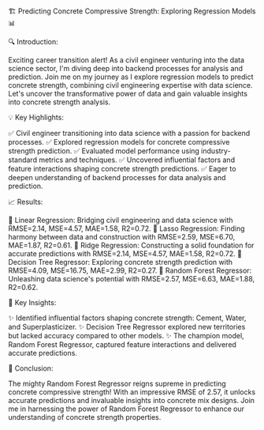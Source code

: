 🏗️ Predicting Concrete Compressive Strength: Exploring Regression Models 📊

🔍 Introduction:

Exciting career transition alert! As a civil engineer venturing into the data science sector, I'm diving deep into backend processes for analysis and prediction. Join me on my journey as I explore regression models to predict concrete strength, combining civil engineering expertise with data science. Let's uncover the transformative power of data and gain valuable insights into concrete strength analysis.

💡 Key Highlights:

✅ Civil engineer transitioning into data science with a passion for backend processes.
✅ Explored regression models for concrete compressive strength prediction.
✅ Evaluated model performance using industry-standard metrics and techniques.
✅ Uncovered influential factors and feature interactions shaping concrete strength predictions.
✅ Eager to deepen understanding of backend processes for data analysis and prediction.

📈 Results:

🌟 Linear Regression: Bridging civil engineering and data science with RMSE=2.14, MSE=4.57, MAE=1.58, R2=0.72.
🌟 Lasso Regression: Finding harmony between data and construction with RMSE=2.59, MSE=6.70, MAE=1.87, R2=0.61.
🌟 Ridge Regression: Constructing a solid foundation for accurate predictions with RMSE=2.14, MSE=4.57, MAE=1.58, R2=0.72.
🌟 Decision Tree Regressor: Exploring concrete strength prediction with RMSE=4.09, MSE=16.75, MAE=2.99, R2=0.27.
🌟 Random Forest Regressor: Unleashing data science's potential with RMSE=2.57, MSE=6.63, MAE=1.88, R2=0.62.

🔎 Key Insights:

✨ Identified influential factors shaping concrete strength: Cement, Water, and Superplasticizer.
✨ Decision Tree Regressor explored new territories but lacked accuracy compared to other models.
✨ The champion model, Random Forest Regressor, captured feature interactions and delivered accurate predictions.

🌟 Conclusion:

The mighty Random Forest Regressor reigns supreme in predicting concrete compressive strength! With an impressive RMSE of 2.57, it unlocks accurate predictions and invaluable insights into concrete mix designs. Join me in harnessing the power of Random Forest Regressor to enhance our understanding of concrete strength properties.
